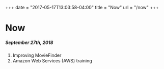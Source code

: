 +++
date = "2017-05-17T13:03:58-04:00"
title = "Now"
url = "/now"
+++

# Now

##### September 27th, 2018
 
1. Improving MovieFinder
2. Amazon Web Services (AWS) training
